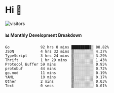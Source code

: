 # Hi 👋
 
![visitors](https://visitor-badge.glitch.me/badge?page_id=sorcererxw.sorcererx)

#### 📊 Monthly Development Breakdown

<!--START_SECTION:waka-->
```text
Go              92 hrs 8 mins ████████▓░ 88.82%
JSON            4 hrs 32 mins ▒░░░░░░░░░ 4.37%
TypeScript      3 hrs 24 mins ▒░░░░░░░░░ 3.29%
Thrift          1 hr 29 mins  ▒░░░░░░░░░ 1.43%
Protocol Buffer 59 mins       ▒░░░░░░░░░ 0.95%
protobuf        44 mins       ▒░░░░░░░░░ 0.72%
go.mod          11 mins       ▒░░░░░░░░░ 0.19%
YAML            10 mins       ▒░░░░░░░░░ 0.17%
Other           2 mins        ▒░░░░░░░░░ 0.03%
Text            0 secs        ▒░░░░░░░░░ 0.01%
```
<!--END_SECTION:waka-->
